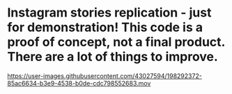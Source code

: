 # Instagram stories replication - just for demonstration! This code is a proof of concept, not a final product. There are a lot of things to improve.


https://user-images.githubusercontent.com/43027594/198292372-85ac6634-b3e9-4538-b0de-cdc798552683.mov

